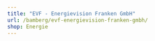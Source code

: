 ```yaml
---
title: "EVF - Energievision Franken GmbH"
url: /bamberg/evf-energievision-franken-gmbh/
shop: Energie
---
```

